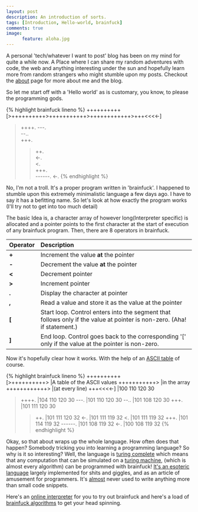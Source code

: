 ```yaml
---
layout: post
description: An introduction of sorts.
tags: [Introduction, Hello-world, brainfuck]
comments: true
image:
      feature: aloha.jpg
---
```


A personal 'tech/whatever I want to post' blog has been on my mind for quite a while now.
A Place where I can share my random adventures with code, the web and anything interesting
under the sun and hopefully learn more from random strangers who might stumble upon my posts. Checkout the [about](/about) page for more about me and the blog.

So let me start off with a 'Hello world' as is customary, you know, to please the programming gods.

{% highlight brainfuck lineno %}
++++++++++ 
[>++++++++++>+++++++++++>++++++++++++>+++<<<<-]
>++++. 
---.   
>--..  
+++.   
>>++.  
<-.    
<.     
+++.   
------.
<-.
{% endhighlight %}

No, I'm not a troll. It's a proper program written in 'brainfuck'. I happened to stumble upon this
extremely minimalistic language a few days ago. I have to say it has a befitting name. So let's look at how exactly the program works (I'll try not to get into too much detail)

The basic Idea is, a character array of however long(Interpreter specific) is allocated and a pointer points to the first character at the start of execution of any brainfuck program.
Then, there are 8 operators in brainfuck.

|Operator | Description                            |
|:--------|:---------------------------------------|
| **+**     | Increment the value **at** the pointer |
| **-**     | Decrement the value **at** the pointer   |
| **<**     | Decrement pointer                      |
| **>**     | Increment pointer                      |
| **.**     | Display the character at pointer       |
| **,**     | Read a value and store it as the value at the pointer|
| **[**     | Start loop. Control enters into the segment that follows only if the value at pointer is non-zero. (Aha! if statement.)|
| **]**     | End loop. Control goes back to the corresponding '[' only if the value at the pointer is non-zero.|



Now it's hopefully clear how it works.
With the help of an [ASCII table](http://www.asciichart.com/) of course.

{% highlight brainfuck lineno %}
++++++++++   	       
[>++++++++++>	|A table of the ASCII values 
+++++++++++>	|in the array
++++++++++++>   |(at every line)
+++<<<<-]
		|100 110 120 30
>++++. 	   	|104 110 120 30 
---.       	|101 110 120 30
>--..      	|101 108 120 30
+++.       	|101 111 120 30
>>++.      	|101 111 120 32
<-.        	|101 111 119 32
<.         	|101 111 119 32
+++.       	|101 114 119 32
------.    	|101 108 119 32
<-.        	|100 108 119 32 
{% endhighlight %}

Okay, so that about wraps up the whole language.
How often does that happen? Somebody tricking you into learning a programming language?
So why is it so interesting? Well, the language is [turing complete](http://en.wikipedia.org/wiki/Turing-complete) which means that any
computation that can be simulated on a [turing machine](http://en.wikipedia.org/wiki/Turing_machine), (which is almost every algorithm) can be
programmed with brainfuck! [It's an esoteric language](http://esolangs.org/wiki/Esoteric_programming_language) largely implemented for shits and giggles, and
as an article of amusement for programmers. It's [almost](http://code.google.com/p/awib/) never used to write anything more than small code snippets. 

Here's an [online interpreter](http://esoteric.sange.fi/brainfuck/impl/interp/i.html) for you to try out brainfuck and here's a load of [brainfuck algorithms](http://esolangs.org/wiki/Brainfuck_algorithms) to get your head spinning.

